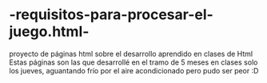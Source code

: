 # -requisitos-para-procesar-el-juego.html-
proyecto de páginas html sobre el desarrollo aprendido en clases de Html
Estas páginas son las que desarrollé en el tramo de 5 meses en clases solo los jueves, aguantando frío por el aire acondicionado pero pudo ser peor :D 
